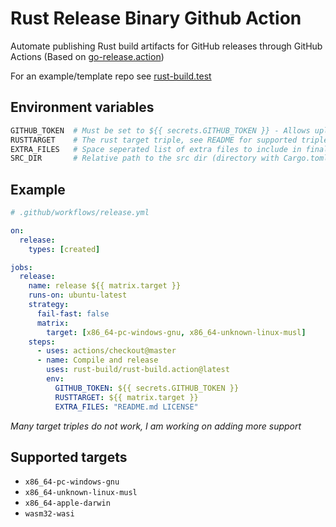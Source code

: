 # Rust Release Binary Github Action

Automate publishing Rust build artifacts for GitHub releases through GitHub Actions (Based on [go-release.action](https://github.com/ngs/go-release.action))

For an example/template repo see [rust-build.test](https://github.com/rust-build/rust-build.test)

## Environment variables
```bash
GITHUB_TOKEN  # Must be set to ${{ secrets.GITHUB_TOKEN }} - Allows uploading of artifacts to release
RUSTTARGET    # The rust target triple, see README for supported triples
EXTRA_FILES   # Space seperated list of extra files to include in final output
SRC_DIR       # Relative path to the src dir (directory with Cargo.toml in) from root of project
```

## Example
```yml
# .github/workflows/release.yml

on:
  release:
    types: [created]

jobs:
  release:
    name: release ${{ matrix.target }}
    runs-on: ubuntu-latest
    strategy:
      fail-fast: false
      matrix:
        target: [x86_64-pc-windows-gnu, x86_64-unknown-linux-musl]
    steps:
      - uses: actions/checkout@master
      - name: Compile and release
        uses: rust-build/rust-build.action@latest
        env:
          GITHUB_TOKEN: ${{ secrets.GITHUB_TOKEN }}
          RUSTTARGET: ${{ matrix.target }}
          EXTRA_FILES: "README.md LICENSE"
```

_Many target triples do not work, I am working on adding more support_

## Supported targets
- `x86_64-pc-windows-gnu`
- `x86_64-unknown-linux-musl`
- `x86_64-apple-darwin`
- `wasm32-wasi` 
